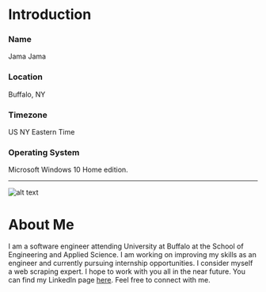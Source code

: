 # Introduction
### Name
Jama Jama
### Location
Buffalo, NY
### Timezone
US NY Eastern Time
### Operating System
Microsoft Windows 10 Home edition.

---

![alt text](http://arts-sciences.buffalo.edu/content/arts-sciences/linguistics/about/linguistics-at-ub/jcr:content/par/image.img.688.auto.q80.jpg/1506973707788.jpg "University at Buffalo")

# About Me

I am a software engineer attending University at Buffalo at the School of Engineering and Applied Science. 
I am working on improving my skills as an engineer and currently pursuing internship opportunities. 
I consider myself a web scraping expert. I hope to work with you all in the near future. You can find my 
LinkedIn page [here](https://www.linkedin.com/in/jama-jama-007915162). Feel free to connect with me.

